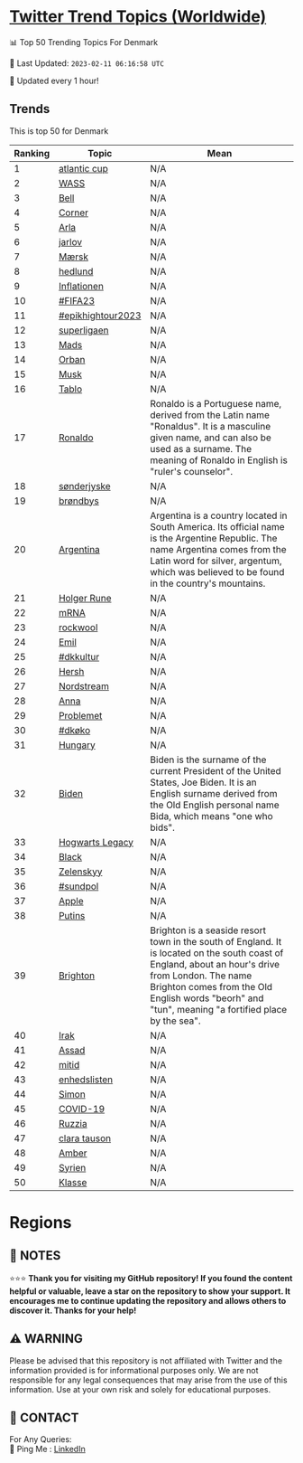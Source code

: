 [Twitter Trend Topics (Worldwide)](https://github.com/ErcinDedeoglu/Twitter-Trend-Topics)
==========


📊 Top 50 Trending Topics For Denmark

📆 Last Updated: `2023-02-11 06:16:58 UTC`

🔧 Updated every 1 hour!


## Trends

This is top 50 for Denmark

| Ranking | Topic | Mean |
| ------- | ------------ | ------------ |
| 1 | [atlantic cup](http://twitter.com/search?q=atlantic+cup) | N/A |
| 2 | [WASS](http://twitter.com/search?q=WASS) | N/A |
| 3 | [Bell](http://twitter.com/search?q=Bell) | N/A |
| 4 | [Corner](http://twitter.com/search?q=Corner) | N/A |
| 5 | [Arla](http://twitter.com/search?q=Arla) | N/A |
| 6 | [jarlov](http://twitter.com/search?q=jarlov) | N/A |
| 7 | [Mærsk](http://twitter.com/search?q=M%c3%a6rsk) | N/A |
| 8 | [hedlund](http://twitter.com/search?q=hedlund) | N/A |
| 9 | [Inflationen](http://twitter.com/search?q=Inflationen) | N/A |
| 10 | [#FIFA23](http://twitter.com/search?q=%23FIFA23) | N/A |
| 11 | [#epikhightour2023](http://twitter.com/search?q=%23epikhightour2023) | N/A |
| 12 | [superligaen](http://twitter.com/search?q=superligaen) | N/A |
| 13 | [Mads](http://twitter.com/search?q=Mads) | N/A |
| 14 | [Orban](http://twitter.com/search?q=Orban) | N/A |
| 15 | [Musk](http://twitter.com/search?q=Musk) | N/A |
| 16 | [Tablo](http://twitter.com/search?q=Tablo) | N/A |
| 17 | [Ronaldo](http://twitter.com/search?q=Ronaldo) | Ronaldo is a Portuguese name, derived from the Latin name "Ronaldus". It is a masculine given name, and can also be used as a surname. The meaning of Ronaldo in English is "ruler's counselor". |
| 18 | [sønderjyske](http://twitter.com/search?q=s%c3%b8nderjyske) | N/A |
| 19 | [brøndbys](http://twitter.com/search?q=br%c3%b8ndbys) | N/A |
| 20 | [Argentina](http://twitter.com/search?q=Argentina) | Argentina is a country located in South America. Its official name is the Argentine Republic. The name Argentina comes from the Latin word for silver, argentum, which was believed to be found in the country's mountains. |
| 21 | [Holger Rune](http://twitter.com/search?q=Holger+Rune) | N/A |
| 22 | [mRNA](http://twitter.com/search?q=mRNA) | N/A |
| 23 | [rockwool](http://twitter.com/search?q=rockwool) | N/A |
| 24 | [Emil](http://twitter.com/search?q=Emil) | N/A |
| 25 | [#dkkultur](http://twitter.com/search?q=%23dkkultur) | N/A |
| 26 | [Hersh](http://twitter.com/search?q=Hersh) | N/A |
| 27 | [Nordstream](http://twitter.com/search?q=Nordstream) | N/A |
| 28 | [Anna](http://twitter.com/search?q=Anna) | N/A |
| 29 | [Problemet](http://twitter.com/search?q=Problemet) | N/A |
| 30 | [#dkøko](http://twitter.com/search?q=%23dk%c3%b8ko) | N/A |
| 31 | [Hungary](http://twitter.com/search?q=Hungary) | N/A |
| 32 | [Biden](http://twitter.com/search?q=Biden) | Biden is the surname of the current President of the United States, Joe Biden. It is an English surname derived from the Old English personal name Bida, which means "one who bids". |
| 33 | [Hogwarts Legacy](http://twitter.com/search?q=Hogwarts+Legacy) | N/A |
| 34 | [Black](http://twitter.com/search?q=Black) | N/A |
| 35 | [Zelenskyy](http://twitter.com/search?q=Zelenskyy) | N/A |
| 36 | [#sundpol](http://twitter.com/search?q=%23sundpol) | N/A |
| 37 | [Apple](http://twitter.com/search?q=Apple) | N/A |
| 38 | [Putins](http://twitter.com/search?q=Putins) | N/A |
| 39 | [Brighton](http://twitter.com/search?q=Brighton) | Brighton is a seaside resort town in the south of England. It is located on the south coast of England, about an hour's drive from London. The name Brighton comes from the Old English words "beorh" and "tun", meaning "a fortified place by the sea". |
| 40 | [Irak](http://twitter.com/search?q=Irak) | N/A |
| 41 | [Assad](http://twitter.com/search?q=Assad) | N/A |
| 42 | [mitid](http://twitter.com/search?q=mitid) | N/A |
| 43 | [enhedslisten](http://twitter.com/search?q=enhedslisten) | N/A |
| 44 | [Simon](http://twitter.com/search?q=Simon) | N/A |
| 45 | [COVID-19](http://twitter.com/search?q=COVID-19) | N/A |
| 46 | [Ruzzia](http://twitter.com/search?q=Ruzzia) | N/A |
| 47 | [clara tauson](http://twitter.com/search?q=clara+tauson) | N/A |
| 48 | [Amber](http://twitter.com/search?q=Amber) | N/A |
| 49 | [Syrien](http://twitter.com/search?q=Syrien) | N/A |
| 50 | [Klasse](http://twitter.com/search?q=Klasse) | N/A |



# Regions




## 📝 NOTES

⭐⭐⭐ **Thank you for visiting my GitHub repository! If you found the content helpful or valuable, leave a star on the repository to show your support. It encourages me to continue updating the repository and allows others to discover it. Thanks for your help!**


## ⚠️ WARNING

Please be advised that this repository is not affiliated with Twitter and the information provided is for informational purposes only. We are not responsible for any legal consequences that may arise from the use of this information. Use at your own risk and solely for educational purposes.


## 📨 CONTACT

 For Any Queries:  
            🏓 Ping Me : [LinkedIn](https://www.linkedin.com/in/ercindedeoglu/)
